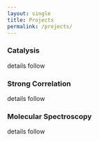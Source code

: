 ```yaml
---
layout: single
title: Projects
permalink: /projects/
---
```


### Catalysis
details follow

### Strong Correlation
details follow

### Molecular Spectroscopy
details follow

